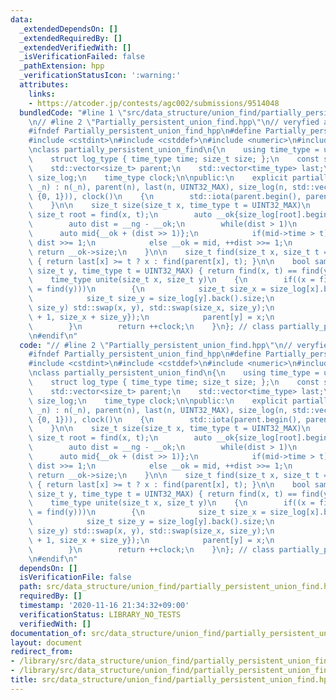 ```yaml
---
data:
  _extendedDependsOn: []
  _extendedRequiredBy: []
  _extendedVerifiedWith: []
  _isVerificationFailed: false
  _pathExtension: hpp
  _verificationStatusIcon: ':warning:'
  attributes:
    links:
    - https://atcoder.jp/contests/agc002/submissions/9514048
  bundledCode: "#line 1 \"src/data_structure/union_find/partially_persistent_union_find.hpp\"\
    \n// #line 2 \"Partially_persistent_union_find.hpp\"\n// veryfied at https://atcoder.jp/contests/agc002/submissions/9514048\n\
    #ifndef Partially_persistent_union_find_hpp\n#define Partially_persistent_union_find_hpp\n\
    #include <cstdint>\n#include <cstddef>\n#include <numeric>\n#include <vector>\n\
    \nclass partially_persistent_union_find\n{\n    using time_type = uint32_t;\n\
    \    struct log_type { time_type time; size_t size; };\n    const size_t n;\n\
    \    std::vector<size_t> parent;\n    std::vector<time_type> last;\n    std::vector<std::vector<log_type>>\
    \ size_log;\n    time_type clock;\n\npublic:\n    explicit partially_persistent_union_find(size_t\
    \ _n) : n(_n), parent(n), last(n, UINT32_MAX), size_log(n, std::vector<log_type>(1,\
    \ {0, 1})), clock()\n    {\n        std::iota(parent.begin(), parent.end(), 0);\n\
    \    }\n\n    size_t size(size_t x, time_type t = UINT32_MAX)\n    {\n       \
    \ size_t root = find(x, t);\n        auto __ok{size_log[root].begin()}, __ng{size_log[root].end()};\n\
    \        auto dist = __ng - __ok;\n        while(dist > 1)\n        {\n      \
    \      auto mid{__ok + (dist >> 1)};\n            if(mid->time > t) __ng = mid,\
    \ dist >>= 1;\n            else __ok = mid, ++dist >>= 1;\n        }\n       \
    \ return __ok->size;\n    }\n\n    size_t find(size_t x, size_t t = UINT32_MAX)\
    \ { return last[x] >= t ? x : find(parent[x], t); }\n\n    bool same(size_t x,\
    \ size_t y, time_type t = UINT32_MAX) { return find(x, t) == find(y, t); }\n\n\
    \    time_type unite(size_t x, size_t y)\n    {\n        if((x = find(x)) != (y\
    \ = find(y)))\n        {\n            size_t size_x = size_log[x].back().size;\n\
    \            size_t size_y = size_log[y].back().size;\n            if(size_x <\
    \ size_y) std::swap(x, y), std::swap(size_x, size_y);\n            size_log[x].push_back({clock\
    \ + 1, size_x + size_y});\n            parent[y] = x;\n            last[y] = clock;\n\
    \        }\n        return ++clock;\n    }\n}; // class partially_persistent_union_find\n\
    \n#endif\n"
  code: "// #line 2 \"Partially_persistent_union_find.hpp\"\n// veryfied at https://atcoder.jp/contests/agc002/submissions/9514048\n\
    #ifndef Partially_persistent_union_find_hpp\n#define Partially_persistent_union_find_hpp\n\
    #include <cstdint>\n#include <cstddef>\n#include <numeric>\n#include <vector>\n\
    \nclass partially_persistent_union_find\n{\n    using time_type = uint32_t;\n\
    \    struct log_type { time_type time; size_t size; };\n    const size_t n;\n\
    \    std::vector<size_t> parent;\n    std::vector<time_type> last;\n    std::vector<std::vector<log_type>>\
    \ size_log;\n    time_type clock;\n\npublic:\n    explicit partially_persistent_union_find(size_t\
    \ _n) : n(_n), parent(n), last(n, UINT32_MAX), size_log(n, std::vector<log_type>(1,\
    \ {0, 1})), clock()\n    {\n        std::iota(parent.begin(), parent.end(), 0);\n\
    \    }\n\n    size_t size(size_t x, time_type t = UINT32_MAX)\n    {\n       \
    \ size_t root = find(x, t);\n        auto __ok{size_log[root].begin()}, __ng{size_log[root].end()};\n\
    \        auto dist = __ng - __ok;\n        while(dist > 1)\n        {\n      \
    \      auto mid{__ok + (dist >> 1)};\n            if(mid->time > t) __ng = mid,\
    \ dist >>= 1;\n            else __ok = mid, ++dist >>= 1;\n        }\n       \
    \ return __ok->size;\n    }\n\n    size_t find(size_t x, size_t t = UINT32_MAX)\
    \ { return last[x] >= t ? x : find(parent[x], t); }\n\n    bool same(size_t x,\
    \ size_t y, time_type t = UINT32_MAX) { return find(x, t) == find(y, t); }\n\n\
    \    time_type unite(size_t x, size_t y)\n    {\n        if((x = find(x)) != (y\
    \ = find(y)))\n        {\n            size_t size_x = size_log[x].back().size;\n\
    \            size_t size_y = size_log[y].back().size;\n            if(size_x <\
    \ size_y) std::swap(x, y), std::swap(size_x, size_y);\n            size_log[x].push_back({clock\
    \ + 1, size_x + size_y});\n            parent[y] = x;\n            last[y] = clock;\n\
    \        }\n        return ++clock;\n    }\n}; // class partially_persistent_union_find\n\
    \n#endif\n"
  dependsOn: []
  isVerificationFile: false
  path: src/data_structure/union_find/partially_persistent_union_find.hpp
  requiredBy: []
  timestamp: '2020-11-16 21:34:32+09:00'
  verificationStatus: LIBRARY_NO_TESTS
  verifiedWith: []
documentation_of: src/data_structure/union_find/partially_persistent_union_find.hpp
layout: document
redirect_from:
- /library/src/data_structure/union_find/partially_persistent_union_find.hpp
- /library/src/data_structure/union_find/partially_persistent_union_find.hpp.html
title: src/data_structure/union_find/partially_persistent_union_find.hpp
---
```

